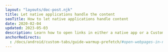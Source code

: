 ```yaml
---
layout: "layouts/doc-post.njk"
title: Let native applications handle the content
seoTitle: How to let native applications handle content 
date: 2020-02-04
updated: 2023-05-03
description: Learn how to open links in either a native app or a Custom Tab.
anchorRedirects:
  : /docs/android/custom-tabs/guide-warmup-prefetch/#open-webpages-in-native-apps
---
```

